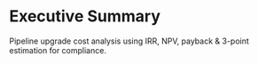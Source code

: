 # Executive Summary

Pipeline upgrade cost analysis using IRR, NPV, payback & 3-point estimation for compliance.
